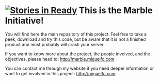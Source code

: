 [![Stories in Ready](https://badge.waffle.io/miguelfc/marble.png?label=ready&title=Ready)](https://waffle.io/miguelfc/marble) 
This is the Marble Initiative!
======

You will find here the main repository of this project. Feel free to take a peek, download and try this code, but be aware that it is not a finished product and most probably will crash your server.

If you want to know more about the project, the people involved, and the objectives, please head to: http://marble.miguelfc.com

You can contact me through my website if you need deeper information or want to get involved in this project: http://miguelfc.com.


